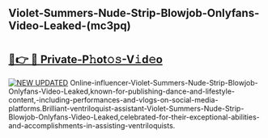 ## Violet-Summers-Nude-Strip-Blowjob-Onlyfans-Video-Leaked-(mc3pq)


# <h2><a href="https://mediaupload.pro?-19M">🔗👉 🔴 Private-P𝚑ot𝚘𝚜-V𝚒d𝚎o</a></h2>

[![NEW UPDATED](https://i.imgur.com/0qMVB7G.gif)](https://mediaupload.pro?-19M)
Online-influencer-Violet-Summers-Nude-Strip-Blowjob-Onlyfans-Video-Leaked,known-for-publishing-dance-and-lifestyle-content,-including-performances-and-vlogs-on-social-media-platforms.Brilliant-ventriloquist-assistant-Violet-Summers-Nude-Strip-Blowjob-Onlyfans-Video-Leaked,celebrated-for-their-exceptional-abilities-and-accomplishments-in-assisting-ventriloquists.  